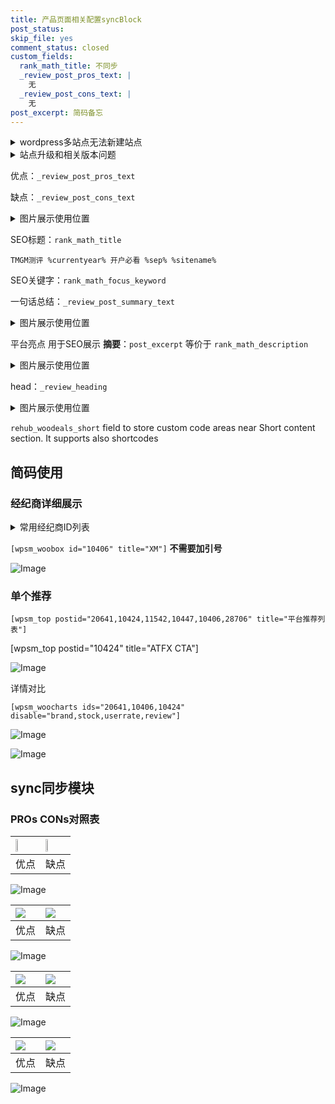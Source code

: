 ```yaml
---
title: 产品页面相关配置syncBlock
post_status: 
skip_file: yes
comment_status: closed
custom_fields:
  rank_math_title: 不同步
  _review_post_pros_text: |
    无
  _review_post_cons_text: |
    无
post_excerpt: 简码备忘
---
```

<details><summary>wordpress多站点无法新建站点</summary>

<li>和报错需要清理cookies一样的原因</li>
<li>wp-config.php里面<code>define( 'SUBDOMAIN_INSTALL', false );//子域名安装</code></li>
<li>新建子站点是用<code>define( 'SUBDOMAIN_INSTALL', true);//子域名安装</code> 完成以后，改成<code>false</code></li>
</details>

<details><summary>站点升级和相关版本问题</summary>

<p>wordpress：5.9.9
woocommerce：7.5.1
出现问题的地方：主题选项里面>><strong>Product layout >>compact style</strong></p>
<p>如何出现没有用过的字段 导致无法保存。先导出配置 然后进行修改，后面再次恢复即可。</p>
<p>出现部分字段无法显示时，需要返回默认布局后，对产品进行保存就好了。</p>
<p></p>
</details>

优点：`_review_post_pros_text`

缺点：`_review_post_cons_text`

<details><summary>图片展示使用位置</summary>

<img src="https://prod-files-secure.s3.us-west-2.amazonaws.com/39ed1227-6d7d-4570-be36-9ccd4a2c4241/f51d3d83-55d4-4bdf-9604-f37ec77ab556/Untitled.png?X-Amz-Algorithm=AWS4-HMAC-SHA256&X-Amz-Content-Sha256=UNSIGNED-PAYLOAD&X-Amz-Credential=ASIAZI2LB466SYMLUVDB%2F20250810%2Fus-west-2%2Fs3%2Faws4_request&X-Amz-Date=20250810T225518Z&X-Amz-Expires=3600&X-Amz-Security-Token=IQoJb3JpZ2luX2VjEKf%2F%2F%2F%2F%2F%2F%2F%2F%2F%2FwEaCXVzLXdlc3QtMiJHMEUCIQCWAusmZ8zGBX5XkvLkBYhJPJ%2BgNzYyirDqP8ttsYLUKQIgO8iXtLZaBY9Pa%2FupbX%2BlRbtG04BXUC%2Buw4U%2F3vmPgHcqiAQI4P%2F%2F%2F%2F%2F%2F%2F%2F%2F%2FARAAGgw2Mzc0MjMxODM4MDUiDKSA%2BjRyMtRy0Wk%2FzircA8b7R%2FDY75RHHs13cLhJ5eHMl%2BPm8MTCvqKY8FjvV8BrgHeyv%2FWKYklY9ErA6QYWOfnpBEIEUSBM4E8LjjPlK5CwRa%2FaWSSGR2YGzqe3YHrqNVoYJiWUJ0DqKxlm%2FH%2BHHSJc83EYtDPHif16e5TbcNwq%2Fbo1DeOygiV2uOmLPBxhjvaFo%2BUkninIuLmqfu2e6xiP15t9k%2F9CN5s8fVTPutXyPRXpO%2BVfA6xwwBjUTQyjvFDIQHNqSrgPMvXFd1QzRZl%2FITGXd0XAHp7w7lzf6sOnFJueVURmcwqZlELSDBAq8488A8ik9eCa5KWrk%2B6PseRZF5uT6V7oiEQbyUHOPK3CDGquLL4Q3KtXe%2BzX4QlA7cpCPx9tohbqDdtVA0T3mSJJgY7Zbp6QHgSCLuLUHrMz%2B1vRgpLDXd8AgodcgCErhpYEbpT1xuF9lsrsNJ9%2FlHbU%2FUsbwnCoAihdhnpWOpYJnYdpykWaqZ8XhBd%2BCiAVI9euZtTiDESu9CfosSw0Ukh9vqoUFFDmNB98f9JHTYQNH7KHendIO1wdRf%2BiQ%2Fsv8%2BQOSt69i%2BbKYbAEnEmWijUJeguT9aEyeoelTOUSpqDwbrg2R0wU%2FE5K6C8Lb9vGVypJhPt6%2F5G87rUlMKG85MQGOqUB5cQYYVroGKkZOEthRwbK1ZPNtKnPiGgaCpfxSxqbvTa%2Fm94tapcAm3%2F6ht5OB0GmMrP9WoTa%2FMjACpK55sNbihj7bcF5e2RSCe8jdNMgbI6xo8WYsDYSHvBVy1o5R6a35Mau0dAXc%2B%2F8hzwDJNGAWiaNhxmeva1jvPyX9qLdz8F9W2sG2Hpgv8dmIEubydlxvp44n5KWcGA%2B40fafAdrosuGVAAN&X-Amz-Signature=d2f9baa98d5a543e6fb17c71e8a797c739553906bff7f4c627764ad0f850e484&X-Amz-SignedHeaders=host&x-amz-checksum-mode=ENABLED&x-id=GetObject" alt="Image">
</details>

SEO标题：`rank_math_title`

`TMGM测评 %currentyear% 开户必看 %sep% %sitename%`

SEO关键字：`rank_math_focus_keyword`

一句话总结：`_review_post_summary_text`

<details><summary>图片展示使用位置</summary>

<img src="https://prod-files-secure.s3.us-west-2.amazonaws.com/39ed1227-6d7d-4570-be36-9ccd4a2c4241/4b96a922-296c-4f4e-8630-d1c870cbce01/Untitled.png?X-Amz-Algorithm=AWS4-HMAC-SHA256&X-Amz-Content-Sha256=UNSIGNED-PAYLOAD&X-Amz-Credential=ASIAZI2LB4663AOZ5CO2%2F20250810%2Fus-west-2%2Fs3%2Faws4_request&X-Amz-Date=20250810T225518Z&X-Amz-Expires=3600&X-Amz-Security-Token=IQoJb3JpZ2luX2VjEKf%2F%2F%2F%2F%2F%2F%2F%2F%2F%2FwEaCXVzLXdlc3QtMiJHMEUCIGpVmUaVsF0TiXDh1s29jVJ9U7gLQ%2BeProYv6pxlsI5sAiEA58W6Qk6Pw5ybkPexXAHmC4jmajc%2FtgWgPdHI9bFjLk4qiAQI4P%2F%2F%2F%2F%2F%2F%2F%2F%2F%2FARAAGgw2Mzc0MjMxODM4MDUiDBDD5AehlzmQXF%2FAiSrcA7pl%2FSMxmo5Mt0VKTHRvEvgImIomfzS0AZInLTfRuDmiGtTKhUObTRq%2BU8CET6OezY44s3UpM79r9o9nDfhaCKTPUJzs9%2FjJgRbzB8rGbOJ8eAhR3qXud7O%2BSt1FgXO7CEfV7dxP9oIqLAEdk6yzcRJLHaufudx11rRLXjD%2FZdARzrvatV7%2FlNeTGDXCUSE4okNWx5pGdmKdPA8x0KzwfTeU1rT1YsWQARVOsW9kMsPzboXR8yYEfkhx3bsBWMUXHdLMHiExn%2BIwT6pnJXOwcmp%2FVN%2FI9Rbj80Cb4bj6jDpvG6LHSB2LjMqTpF38f%2FCj6fXiEXSNLhweBqfAzK3Q%2BoBHwPAGMcswalOa0cFJUCjNfZJceVrVXk%2BhV6TZQB7AywE6Hn4UKM20EjRBAhCkgl7YHi%2Fec8VQ5t%2Bnm5ZywktpPvB4%2BsxwLeGRGftSHw77d%2FrU71h0tAWHeNZtgMA0GY94p%2FiISCC%2Fh1Wl5ubVszlRa%2BYgoSKXzoAXw5dBBUIdiv%2BjXPOfdyMZLu5XAfmyOOa2bAGPQTBvRLsLu9WclqKoHfLahUYLNYzDeGwiRfeOm%2FoVpPlUyAZM1%2BpslW0%2FVY%2BksAWEKmMxpjnQnxUrCxIWbjutElLY%2FodC8JRBMOi95MQGOqUBWrNiMqAOQZU9WWwROI3brgOZ6w3dUoWkpy5p0sVUepJCTpnqsZQ%2Ff8nAyw9GS9skuB4kFxQZB%2FRnfAikZBDcTZBNwvdRWemFnwbKn0S1wl4VaNWvvMpldxodkm2oilnAQ%2FMtVyNECUDYVR25xolD08r5y0xM6g3LZBd13sCwE2PI%2FqLDpP4z081lJJHDS2FAXehVopEovq1EaNVFY%2BT7gOH2WYSE&X-Amz-Signature=b21a5b5176abc8454f2b3aab085c21bffd8051fc13f2a2299565db2c426ff97b&X-Amz-SignedHeaders=host&x-amz-checksum-mode=ENABLED&x-id=GetObject" alt="Image">
</details>

平台亮点 用于SEO展示 **摘要**：`post_excerpt`  等价于 `rank_math_description`

<details><summary>图片展示使用位置</summary>

<img src="https://prod-files-secure.s3.us-west-2.amazonaws.com/39ed1227-6d7d-4570-be36-9ccd4a2c4241/1ee11f63-b60a-4dfe-a7a7-d58ff23b5d88/Untitled.png?X-Amz-Algorithm=AWS4-HMAC-SHA256&X-Amz-Content-Sha256=UNSIGNED-PAYLOAD&X-Amz-Credential=ASIAZI2LB466WXVBCHLR%2F20250810%2Fus-west-2%2Fs3%2Faws4_request&X-Amz-Date=20250810T225518Z&X-Amz-Expires=3600&X-Amz-Security-Token=IQoJb3JpZ2luX2VjEKf%2F%2F%2F%2F%2F%2F%2F%2F%2F%2FwEaCXVzLXdlc3QtMiJHMEUCIDZaNH7PlrTyV0S5KOnePqH7Zhm5tE9mo%2BPUVs7f8afrAiEAxe3fZJkqRdzwVxiQjwWADvTdC1tEsVa%2BHhi2spsmJnEqiAQI4P%2F%2F%2F%2F%2F%2F%2F%2F%2F%2FARAAGgw2Mzc0MjMxODM4MDUiDEMY27QeX00MEUwOqyrcA7hrpgMBMp%2FO%2Fq2K8dnWnKdPUKqd59TZg2lE4UWnu0IuVLdSs4B6PRGm9G0sW%2FjOiSZxdpWG5LtM4RNym4WCj3og8OLOqxpSYcZVI1wm5iQVT9msiBH3xHQRqBL1s5lhOvCDGOZSCWKu2kDC902dnuBcmWnx0NQDsf9xexqEQbI7ZZ%2Fr2uDx62XD2SS27xBa5nAFWPxdqEdFfGgW3bEVLZgRKQUasbuO2Cwosh%2Fnb2MlOqUyLsFD%2FUsXPM25yzV%2FIv2XexcRsumKR%2Ba8dbm07oFxwgUJIcACX5xzIllPue%2FtCzILsCNJtOJ88JTqOJbfjl%2BkYjJWXGAwkQSBrCXMZ1EQnxXsFLoUg6nExX65p6fg7sIT7VAoRMkhX9xodeNbHEa7uJI9brfKzxiD%2BM%2FQCtkTo%2FV01k5idfsWACFCT68kP%2BT1pjV%2B3Oo9dOCpeaK81mRgloaStbrbWYQpBy%2FqZDGH4K4lgzSPfpcL9vl6bwK8EFB0ZkiKZy915qMfaAfkB7lwIQTw8m0CtGqeAijUR6t46onc0Pi6Sk72Sm9nJNNGYRcG8imZlHxpxnheNM7K3xkIqGYjCZ%2FYH6Uaq%2BMvHzJoPE%2BZSQEFcx%2BSbrLEwaPjywJU5IncLu6cGHRpMJLA5MQGOqUBaI7rCIEFIGe%2Bf%2F52eeuJNXIuD480fpviC%2FcYq08tWPTune3qlGN4GeFyZklS%2BUoKir30%2B9xLSobaWHzqi3JxK0yxO0ff29BanDExZkYA8YHiy%2FqzOvDk3xRaVO%2BFKlJNBi%2FfqRkB4rTBvv6afA8Q7PLo%2FNwLfRcQfnkgOvS1PXwNBl1xbgpmLX4wZQYI3IMuetcjbZ%2BwqW5keVVX32U2Nv8BOZif&X-Amz-Signature=5608d8c904934dab76b075af7d5767a74669e221c5a400024d0f83c1bb336d64&X-Amz-SignedHeaders=host&x-amz-checksum-mode=ENABLED&x-id=GetObject" alt="Image">
<img src="https://prod-files-secure.s3.us-west-2.amazonaws.com/39ed1227-6d7d-4570-be36-9ccd4a2c4241/ad4118b5-78d8-4fbe-801e-3b29b5d99c01/Untitled.png?X-Amz-Algorithm=AWS4-HMAC-SHA256&X-Amz-Content-Sha256=UNSIGNED-PAYLOAD&X-Amz-Credential=ASIAZI2LB466WXVBCHLR%2F20250810%2Fus-west-2%2Fs3%2Faws4_request&X-Amz-Date=20250810T225518Z&X-Amz-Expires=3600&X-Amz-Security-Token=IQoJb3JpZ2luX2VjEKf%2F%2F%2F%2F%2F%2F%2F%2F%2F%2FwEaCXVzLXdlc3QtMiJHMEUCIDZaNH7PlrTyV0S5KOnePqH7Zhm5tE9mo%2BPUVs7f8afrAiEAxe3fZJkqRdzwVxiQjwWADvTdC1tEsVa%2BHhi2spsmJnEqiAQI4P%2F%2F%2F%2F%2F%2F%2F%2F%2F%2FARAAGgw2Mzc0MjMxODM4MDUiDEMY27QeX00MEUwOqyrcA7hrpgMBMp%2FO%2Fq2K8dnWnKdPUKqd59TZg2lE4UWnu0IuVLdSs4B6PRGm9G0sW%2FjOiSZxdpWG5LtM4RNym4WCj3og8OLOqxpSYcZVI1wm5iQVT9msiBH3xHQRqBL1s5lhOvCDGOZSCWKu2kDC902dnuBcmWnx0NQDsf9xexqEQbI7ZZ%2Fr2uDx62XD2SS27xBa5nAFWPxdqEdFfGgW3bEVLZgRKQUasbuO2Cwosh%2Fnb2MlOqUyLsFD%2FUsXPM25yzV%2FIv2XexcRsumKR%2Ba8dbm07oFxwgUJIcACX5xzIllPue%2FtCzILsCNJtOJ88JTqOJbfjl%2BkYjJWXGAwkQSBrCXMZ1EQnxXsFLoUg6nExX65p6fg7sIT7VAoRMkhX9xodeNbHEa7uJI9brfKzxiD%2BM%2FQCtkTo%2FV01k5idfsWACFCT68kP%2BT1pjV%2B3Oo9dOCpeaK81mRgloaStbrbWYQpBy%2FqZDGH4K4lgzSPfpcL9vl6bwK8EFB0ZkiKZy915qMfaAfkB7lwIQTw8m0CtGqeAijUR6t46onc0Pi6Sk72Sm9nJNNGYRcG8imZlHxpxnheNM7K3xkIqGYjCZ%2FYH6Uaq%2BMvHzJoPE%2BZSQEFcx%2BSbrLEwaPjywJU5IncLu6cGHRpMJLA5MQGOqUBaI7rCIEFIGe%2Bf%2F52eeuJNXIuD480fpviC%2FcYq08tWPTune3qlGN4GeFyZklS%2BUoKir30%2B9xLSobaWHzqi3JxK0yxO0ff29BanDExZkYA8YHiy%2FqzOvDk3xRaVO%2BFKlJNBi%2FfqRkB4rTBvv6afA8Q7PLo%2FNwLfRcQfnkgOvS1PXwNBl1xbgpmLX4wZQYI3IMuetcjbZ%2BwqW5keVVX32U2Nv8BOZif&X-Amz-Signature=dd93e3db2f82c19e466a88fafb87cdeb49865de090775483bb5afefde3b12255&X-Amz-SignedHeaders=host&x-amz-checksum-mode=ENABLED&x-id=GetObject" alt="Image">
<img src="https://prod-files-secure.s3.us-west-2.amazonaws.com/39ed1227-6d7d-4570-be36-9ccd4a2c4241/a38cf7c9-a79c-4b64-9e94-13589fe0758b/Untitled.png?X-Amz-Algorithm=AWS4-HMAC-SHA256&X-Amz-Content-Sha256=UNSIGNED-PAYLOAD&X-Amz-Credential=ASIAZI2LB466WXVBCHLR%2F20250810%2Fus-west-2%2Fs3%2Faws4_request&X-Amz-Date=20250810T225518Z&X-Amz-Expires=3600&X-Amz-Security-Token=IQoJb3JpZ2luX2VjEKf%2F%2F%2F%2F%2F%2F%2F%2F%2F%2FwEaCXVzLXdlc3QtMiJHMEUCIDZaNH7PlrTyV0S5KOnePqH7Zhm5tE9mo%2BPUVs7f8afrAiEAxe3fZJkqRdzwVxiQjwWADvTdC1tEsVa%2BHhi2spsmJnEqiAQI4P%2F%2F%2F%2F%2F%2F%2F%2F%2F%2FARAAGgw2Mzc0MjMxODM4MDUiDEMY27QeX00MEUwOqyrcA7hrpgMBMp%2FO%2Fq2K8dnWnKdPUKqd59TZg2lE4UWnu0IuVLdSs4B6PRGm9G0sW%2FjOiSZxdpWG5LtM4RNym4WCj3og8OLOqxpSYcZVI1wm5iQVT9msiBH3xHQRqBL1s5lhOvCDGOZSCWKu2kDC902dnuBcmWnx0NQDsf9xexqEQbI7ZZ%2Fr2uDx62XD2SS27xBa5nAFWPxdqEdFfGgW3bEVLZgRKQUasbuO2Cwosh%2Fnb2MlOqUyLsFD%2FUsXPM25yzV%2FIv2XexcRsumKR%2Ba8dbm07oFxwgUJIcACX5xzIllPue%2FtCzILsCNJtOJ88JTqOJbfjl%2BkYjJWXGAwkQSBrCXMZ1EQnxXsFLoUg6nExX65p6fg7sIT7VAoRMkhX9xodeNbHEa7uJI9brfKzxiD%2BM%2FQCtkTo%2FV01k5idfsWACFCT68kP%2BT1pjV%2B3Oo9dOCpeaK81mRgloaStbrbWYQpBy%2FqZDGH4K4lgzSPfpcL9vl6bwK8EFB0ZkiKZy915qMfaAfkB7lwIQTw8m0CtGqeAijUR6t46onc0Pi6Sk72Sm9nJNNGYRcG8imZlHxpxnheNM7K3xkIqGYjCZ%2FYH6Uaq%2BMvHzJoPE%2BZSQEFcx%2BSbrLEwaPjywJU5IncLu6cGHRpMJLA5MQGOqUBaI7rCIEFIGe%2Bf%2F52eeuJNXIuD480fpviC%2FcYq08tWPTune3qlGN4GeFyZklS%2BUoKir30%2B9xLSobaWHzqi3JxK0yxO0ff29BanDExZkYA8YHiy%2FqzOvDk3xRaVO%2BFKlJNBi%2FfqRkB4rTBvv6afA8Q7PLo%2FNwLfRcQfnkgOvS1PXwNBl1xbgpmLX4wZQYI3IMuetcjbZ%2BwqW5keVVX32U2Nv8BOZif&X-Amz-Signature=2573c0bd7cd8675c03d872607380e63a0dea1991241836702e7c35df5b9fc92e&X-Amz-SignedHeaders=host&x-amz-checksum-mode=ENABLED&x-id=GetObject" alt="Image">
<img src="https://prod-files-secure.s3.us-west-2.amazonaws.com/39ed1227-6d7d-4570-be36-9ccd4a2c4241/7da6fc1e-d2ac-42ae-8c75-cb5749aa18f6/Untitled.png?X-Amz-Algorithm=AWS4-HMAC-SHA256&X-Amz-Content-Sha256=UNSIGNED-PAYLOAD&X-Amz-Credential=ASIAZI2LB466WXVBCHLR%2F20250810%2Fus-west-2%2Fs3%2Faws4_request&X-Amz-Date=20250810T225518Z&X-Amz-Expires=3600&X-Amz-Security-Token=IQoJb3JpZ2luX2VjEKf%2F%2F%2F%2F%2F%2F%2F%2F%2F%2FwEaCXVzLXdlc3QtMiJHMEUCIDZaNH7PlrTyV0S5KOnePqH7Zhm5tE9mo%2BPUVs7f8afrAiEAxe3fZJkqRdzwVxiQjwWADvTdC1tEsVa%2BHhi2spsmJnEqiAQI4P%2F%2F%2F%2F%2F%2F%2F%2F%2F%2FARAAGgw2Mzc0MjMxODM4MDUiDEMY27QeX00MEUwOqyrcA7hrpgMBMp%2FO%2Fq2K8dnWnKdPUKqd59TZg2lE4UWnu0IuVLdSs4B6PRGm9G0sW%2FjOiSZxdpWG5LtM4RNym4WCj3og8OLOqxpSYcZVI1wm5iQVT9msiBH3xHQRqBL1s5lhOvCDGOZSCWKu2kDC902dnuBcmWnx0NQDsf9xexqEQbI7ZZ%2Fr2uDx62XD2SS27xBa5nAFWPxdqEdFfGgW3bEVLZgRKQUasbuO2Cwosh%2Fnb2MlOqUyLsFD%2FUsXPM25yzV%2FIv2XexcRsumKR%2Ba8dbm07oFxwgUJIcACX5xzIllPue%2FtCzILsCNJtOJ88JTqOJbfjl%2BkYjJWXGAwkQSBrCXMZ1EQnxXsFLoUg6nExX65p6fg7sIT7VAoRMkhX9xodeNbHEa7uJI9brfKzxiD%2BM%2FQCtkTo%2FV01k5idfsWACFCT68kP%2BT1pjV%2B3Oo9dOCpeaK81mRgloaStbrbWYQpBy%2FqZDGH4K4lgzSPfpcL9vl6bwK8EFB0ZkiKZy915qMfaAfkB7lwIQTw8m0CtGqeAijUR6t46onc0Pi6Sk72Sm9nJNNGYRcG8imZlHxpxnheNM7K3xkIqGYjCZ%2FYH6Uaq%2BMvHzJoPE%2BZSQEFcx%2BSbrLEwaPjywJU5IncLu6cGHRpMJLA5MQGOqUBaI7rCIEFIGe%2Bf%2F52eeuJNXIuD480fpviC%2FcYq08tWPTune3qlGN4GeFyZklS%2BUoKir30%2B9xLSobaWHzqi3JxK0yxO0ff29BanDExZkYA8YHiy%2FqzOvDk3xRaVO%2BFKlJNBi%2FfqRkB4rTBvv6afA8Q7PLo%2FNwLfRcQfnkgOvS1PXwNBl1xbgpmLX4wZQYI3IMuetcjbZ%2BwqW5keVVX32U2Nv8BOZif&X-Amz-Signature=f62df5b03a6b0e3bff41615028dba00eccb7298c25405f9530210d753f475992&X-Amz-SignedHeaders=host&x-amz-checksum-mode=ENABLED&x-id=GetObject" alt="Image">
<img src="https://prod-files-secure.s3.us-west-2.amazonaws.com/39ed1227-6d7d-4570-be36-9ccd4a2c4241/7e97f40a-eaee-47f5-b2f9-475f96808fa7/Untitled.png?X-Amz-Algorithm=AWS4-HMAC-SHA256&X-Amz-Content-Sha256=UNSIGNED-PAYLOAD&X-Amz-Credential=ASIAZI2LB466WXVBCHLR%2F20250810%2Fus-west-2%2Fs3%2Faws4_request&X-Amz-Date=20250810T225518Z&X-Amz-Expires=3600&X-Amz-Security-Token=IQoJb3JpZ2luX2VjEKf%2F%2F%2F%2F%2F%2F%2F%2F%2F%2FwEaCXVzLXdlc3QtMiJHMEUCIDZaNH7PlrTyV0S5KOnePqH7Zhm5tE9mo%2BPUVs7f8afrAiEAxe3fZJkqRdzwVxiQjwWADvTdC1tEsVa%2BHhi2spsmJnEqiAQI4P%2F%2F%2F%2F%2F%2F%2F%2F%2F%2FARAAGgw2Mzc0MjMxODM4MDUiDEMY27QeX00MEUwOqyrcA7hrpgMBMp%2FO%2Fq2K8dnWnKdPUKqd59TZg2lE4UWnu0IuVLdSs4B6PRGm9G0sW%2FjOiSZxdpWG5LtM4RNym4WCj3og8OLOqxpSYcZVI1wm5iQVT9msiBH3xHQRqBL1s5lhOvCDGOZSCWKu2kDC902dnuBcmWnx0NQDsf9xexqEQbI7ZZ%2Fr2uDx62XD2SS27xBa5nAFWPxdqEdFfGgW3bEVLZgRKQUasbuO2Cwosh%2Fnb2MlOqUyLsFD%2FUsXPM25yzV%2FIv2XexcRsumKR%2Ba8dbm07oFxwgUJIcACX5xzIllPue%2FtCzILsCNJtOJ88JTqOJbfjl%2BkYjJWXGAwkQSBrCXMZ1EQnxXsFLoUg6nExX65p6fg7sIT7VAoRMkhX9xodeNbHEa7uJI9brfKzxiD%2BM%2FQCtkTo%2FV01k5idfsWACFCT68kP%2BT1pjV%2B3Oo9dOCpeaK81mRgloaStbrbWYQpBy%2FqZDGH4K4lgzSPfpcL9vl6bwK8EFB0ZkiKZy915qMfaAfkB7lwIQTw8m0CtGqeAijUR6t46onc0Pi6Sk72Sm9nJNNGYRcG8imZlHxpxnheNM7K3xkIqGYjCZ%2FYH6Uaq%2BMvHzJoPE%2BZSQEFcx%2BSbrLEwaPjywJU5IncLu6cGHRpMJLA5MQGOqUBaI7rCIEFIGe%2Bf%2F52eeuJNXIuD480fpviC%2FcYq08tWPTune3qlGN4GeFyZklS%2BUoKir30%2B9xLSobaWHzqi3JxK0yxO0ff29BanDExZkYA8YHiy%2FqzOvDk3xRaVO%2BFKlJNBi%2FfqRkB4rTBvv6afA8Q7PLo%2FNwLfRcQfnkgOvS1PXwNBl1xbgpmLX4wZQYI3IMuetcjbZ%2BwqW5keVVX32U2Nv8BOZif&X-Amz-Signature=a013f078785513c2f68cff4ac8353abd56f1f37fa21fd746fcf7e3703689ab8b&X-Amz-SignedHeaders=host&x-amz-checksum-mode=ENABLED&x-id=GetObject" alt="Image">
</details>

head：`_review_heading`

<details><summary>图片展示使用位置</summary>

<img src="https://prod-files-secure.s3.us-west-2.amazonaws.com/39ed1227-6d7d-4570-be36-9ccd4a2c4241/3a4650ad-9887-415c-889a-edd51fa54f27/Untitled.png?X-Amz-Algorithm=AWS4-HMAC-SHA256&X-Amz-Content-Sha256=UNSIGNED-PAYLOAD&X-Amz-Credential=ASIAZI2LB4663K7THVGT%2F20250810%2Fus-west-2%2Fs3%2Faws4_request&X-Amz-Date=20250810T225519Z&X-Amz-Expires=3600&X-Amz-Security-Token=IQoJb3JpZ2luX2VjEKf%2F%2F%2F%2F%2F%2F%2F%2F%2F%2FwEaCXVzLXdlc3QtMiJHMEUCIGEa199WUcmVcuaVeTLSwifhLbJPuGftvgh5aHW4N6rWAiEA2UmBda9tgLJU8BWhGsRYGqZjvTStVqkR96Xa6Ma39WsqiAQI4P%2F%2F%2F%2F%2F%2F%2F%2F%2F%2FARAAGgw2Mzc0MjMxODM4MDUiDBgJkV356tI3l0zlgyrcAweU0HmwGC5oEkuC5xWQaTuJn4my4WyMspEsrMGYZBXQ9ax0riivgiMZYDeC6Oyiinr7flkjLpf%2BnIXWRLA93b68Wy0n2ZhQSyDEmG41GiRY7SOoVR%2Fcqkdm%2BDDx%2FTWSPkHrkd2ZdELMzUNzNAven7vzE8gM1uhTQgH0CS7aw4BSSOgfGCg%2FrD1wS8XkWHqmH1JhK35tnQzHWRyhvhwGGxWtQiqjEzZAaki1tvjVkfGyAZwTX7lzDuJ4wmzPn1Sn%2FBwkscfzj0HidMjdkPG7DEBhXnqnSlGK4N4UBx8Kn3W%2BGbhUWRb2nIym2GauLShoNs6FbTNhLWn0Ox1rIdqwY2ET8FWOq%2ByAM%2BvMVKZDy36KrhWqVOFdBDbfbeFOWwy136t%2Fo%2B98gjWYdt24LkZvQAFo3FyHTMLd2kWI7RsbMhNKmuTDtjJ6TrC7sQ%2FQotHdKfaPLtyOAXJjRpvNY9VZb%2B9QfmqzwRa9AopU4j2LMRqKzQQecikTlVpwB3vsuSUL4pY7dETefwSXSMYlH2d2iolc2ieTCvKQgVicP7j0sKfrpVbgVHVKKkiSAAMHLYGKa3sFyo06Cy41U%2Fd6nKFL7p31qsRCB3J2Z2EHmDTvSNoMkyO3PAvr0lsEqxzMMJO85MQGOqUBXm4ky3haI%2Fybqz6n9DKWW8cxX11nv6lUhKQXLVrHx0z4iVUKbmzOF6QAKo%2Fleu9RgJXravmTRUG8hc4JOF4znidamgczWrhiUHV0Pisyo6RQAWcnmh9DYaRbSBuj8wyMtTs9ZoY9VCtOpro9e0W2VsiUjxmkFfelhSyKLIopVeS%2FCxHrBxhROirCl%2BYSEsv%2FMndIZjsufc%2BALp4yZEh2z9oKPEXB&X-Amz-Signature=bd5ab1c23127fc0a15059285e648ffef907ad51d310bc970048acbe71a7d08fc&X-Amz-SignedHeaders=host&x-amz-checksum-mode=ENABLED&x-id=GetObject" alt="Image">
</details>

`rehub_woodeals_short`	field to store custom code areas near Short content section. It supports also shortcodes



## 简码使用

### 经纪商详细展示

<details><summary>常用经纪商ID列表</summary>

<pre><code class="php">嘉盛 ===> 20641  [wpsm_woobox id="20641" title="嘉盛"]
易信easymarkets ===> 11542  [wpsm_woobox id="11542" title="易信easymarkets"]
ATFX外汇 ===> 10424  [wpsm_woobox id="10424" title="ATFX"]
XM ===> 10406  [wpsm_woobox id="10406" title="XM"]
TMGM ===> 29622  [wpsm_woobox id="29622" title="TMGM"]
HYCM ===> 10447  [wpsm_woobox id="10447" title="HYCM"]
fpmarkets澳福外汇 ===> 20639  [wpsm_woobox id="20639" title="fpmarkets澳福外汇"]</code></pre>
</details>

`[wpsm_woobox id="10406" title="XM"]` **不需要加引号**

![Image](https://prod-files-secure.s3.us-west-2.amazonaws.com/39ed1227-6d7d-4570-be36-9ccd4a2c4241/4f898f9d-0fa7-4e43-acd3-ac6bc7be575a/Untitled.png?X-Amz-Algorithm=AWS4-HMAC-SHA256&X-Amz-Content-Sha256=UNSIGNED-PAYLOAD&X-Amz-Credential=ASIAZI2LB4665CYGHNUY%2F20250810%2Fus-west-2%2Fs3%2Faws4_request&X-Amz-Date=20250810T225516Z&X-Amz-Expires=3600&X-Amz-Security-Token=IQoJb3JpZ2luX2VjEKf%2F%2F%2F%2F%2F%2F%2F%2F%2F%2FwEaCXVzLXdlc3QtMiJHMEUCIQDzR%2FvXPLnkbjgMhDiUxrIE%2FF9T9H6maUZkvEGsYNh25gIgHL4TWnbwOgbwkSIpFFUxq%2BjjYTTe6CrpevVYI43DE4cqiAQI4P%2F%2F%2F%2F%2F%2F%2F%2F%2F%2FARAAGgw2Mzc0MjMxODM4MDUiDHG%2F8v34mpp%2BbFsWMCrcAw59r6i8oiU5r1j9Im%2BfFDxk2EYbGuJYvg3gwAehbOLSXt9WWJ2k%2F2xFayyiIVdUy%2B5IIUIMDAxdAxxBg6lMBUG2f1iIUKUcWULZTEQpY%2BwDz4%2FgPxVFHaqsNQUSgA3EJt7xtKQCnk3FsnS3UoDR%2Frjlyo%2Bjuunk83U2FfIzBjCq174FdKDWNJunNGf6mFEZF%2FB36snrle3tQr365EiMb9tjbJWwd1Y%2B%2FOIo%2FYNN2LO8sKXKFiBCaRUA5beu8Lco1S69PAPU%2FbeBggxVt2I%2BxLvUEAWdUYrU5KpPGtF8Ly20Oel%2BGnuMQJnLFA99H6e0xLofniu0O4WlvieH5tkHEtEd3qNX2jrPaxq4JMnrXYk2IQ7xiSYZQ56Eaon2QTWDM%2FiI4qIqbgzDGeVqmThn9zZdi%2B0h1ihrfw7QhczNkwcA97u4MpqFxXYsHHiZ%2FDBQcoDMAvMKob6Z6c2xBoboxSPCFJG2OTRys%2BrUL7Fy7FNgIdIxnTPo1DomyMnGO6BJKglqtfX2NkaqtFfHrDaQ4pewc1XnNHGfOQA8NzIR5%2FBNdTfzwbuOdILde7B%2FTBsRNujj5D4kPi2wcPzM7XDhjSkWrgkPfh%2BiKezJluI8BrxFPYlQRRDhADvwL5b%2BMPjA5MQGOqUBiV9nvUjFF3k9rxGOeduI0BY3HXALAFm5PXPVuwwz8cXJovpLQnaiYi3C3RR0gKR%2FlD1BaTVMo6vKSepCWFRLH0xpOOM3vEVpY%2BLGK2h7EF4NE9MDW8xtRH4Aou4XuVsx0q0PyANxVkVr%2F6p%2B6erQ26pqwAIFGUXVE%2FokXSTTYCnVuFpXPsPntzd%2FdFZQxKRvE3rH2inVjOcDgsvHfGZReKTGtwu2&X-Amz-Signature=55f394424cc76a8ce822b331b8a5fb1ab4046be47fdfb9f18a48db750b1bd752&X-Amz-SignedHeaders=host&x-amz-checksum-mode=ENABLED&x-id=GetObject)

### 单个推荐
`[wpsm_top postid="20641,10424,11542,10447,10406,28706" title="平台推荐列表"]`

[wpsm_top postid="10424" title="ATFX CTA"]

![Image](https://prod-files-secure.s3.us-west-2.amazonaws.com/39ed1227-6d7d-4570-be36-9ccd4a2c4241/5ac620dc-51a8-48b6-b55d-91f47299193c/Untitled.png?X-Amz-Algorithm=AWS4-HMAC-SHA256&X-Amz-Content-Sha256=UNSIGNED-PAYLOAD&X-Amz-Credential=ASIAZI2LB4665CYGHNUY%2F20250810%2Fus-west-2%2Fs3%2Faws4_request&X-Amz-Date=20250810T225516Z&X-Amz-Expires=3600&X-Amz-Security-Token=IQoJb3JpZ2luX2VjEKf%2F%2F%2F%2F%2F%2F%2F%2F%2F%2FwEaCXVzLXdlc3QtMiJHMEUCIQDzR%2FvXPLnkbjgMhDiUxrIE%2FF9T9H6maUZkvEGsYNh25gIgHL4TWnbwOgbwkSIpFFUxq%2BjjYTTe6CrpevVYI43DE4cqiAQI4P%2F%2F%2F%2F%2F%2F%2F%2F%2F%2FARAAGgw2Mzc0MjMxODM4MDUiDHG%2F8v34mpp%2BbFsWMCrcAw59r6i8oiU5r1j9Im%2BfFDxk2EYbGuJYvg3gwAehbOLSXt9WWJ2k%2F2xFayyiIVdUy%2B5IIUIMDAxdAxxBg6lMBUG2f1iIUKUcWULZTEQpY%2BwDz4%2FgPxVFHaqsNQUSgA3EJt7xtKQCnk3FsnS3UoDR%2Frjlyo%2Bjuunk83U2FfIzBjCq174FdKDWNJunNGf6mFEZF%2FB36snrle3tQr365EiMb9tjbJWwd1Y%2B%2FOIo%2FYNN2LO8sKXKFiBCaRUA5beu8Lco1S69PAPU%2FbeBggxVt2I%2BxLvUEAWdUYrU5KpPGtF8Ly20Oel%2BGnuMQJnLFA99H6e0xLofniu0O4WlvieH5tkHEtEd3qNX2jrPaxq4JMnrXYk2IQ7xiSYZQ56Eaon2QTWDM%2FiI4qIqbgzDGeVqmThn9zZdi%2B0h1ihrfw7QhczNkwcA97u4MpqFxXYsHHiZ%2FDBQcoDMAvMKob6Z6c2xBoboxSPCFJG2OTRys%2BrUL7Fy7FNgIdIxnTPo1DomyMnGO6BJKglqtfX2NkaqtFfHrDaQ4pewc1XnNHGfOQA8NzIR5%2FBNdTfzwbuOdILde7B%2FTBsRNujj5D4kPi2wcPzM7XDhjSkWrgkPfh%2BiKezJluI8BrxFPYlQRRDhADvwL5b%2BMPjA5MQGOqUBiV9nvUjFF3k9rxGOeduI0BY3HXALAFm5PXPVuwwz8cXJovpLQnaiYi3C3RR0gKR%2FlD1BaTVMo6vKSepCWFRLH0xpOOM3vEVpY%2BLGK2h7EF4NE9MDW8xtRH4Aou4XuVsx0q0PyANxVkVr%2F6p%2B6erQ26pqwAIFGUXVE%2FokXSTTYCnVuFpXPsPntzd%2FdFZQxKRvE3rH2inVjOcDgsvHfGZReKTGtwu2&X-Amz-Signature=dc43c12697f3b3faa548809ed278011b28bebdec757cd8786b2991a2ff7186a8&X-Amz-SignedHeaders=host&x-amz-checksum-mode=ENABLED&x-id=GetObject)

详情对比

`[wpsm_woocharts ids="20641,10406,10424" disable="brand,stock,userrate,review"]`

![Image](https://prod-files-secure.s3.us-west-2.amazonaws.com/39ed1227-6d7d-4570-be36-9ccd4a2c4241/bf3ba45f-b9f3-4295-8aef-b4a495fd25f4/Untitled.png?X-Amz-Algorithm=AWS4-HMAC-SHA256&X-Amz-Content-Sha256=UNSIGNED-PAYLOAD&X-Amz-Credential=ASIAZI2LB4665CYGHNUY%2F20250810%2Fus-west-2%2Fs3%2Faws4_request&X-Amz-Date=20250810T225516Z&X-Amz-Expires=3600&X-Amz-Security-Token=IQoJb3JpZ2luX2VjEKf%2F%2F%2F%2F%2F%2F%2F%2F%2F%2FwEaCXVzLXdlc3QtMiJHMEUCIQDzR%2FvXPLnkbjgMhDiUxrIE%2FF9T9H6maUZkvEGsYNh25gIgHL4TWnbwOgbwkSIpFFUxq%2BjjYTTe6CrpevVYI43DE4cqiAQI4P%2F%2F%2F%2F%2F%2F%2F%2F%2F%2FARAAGgw2Mzc0MjMxODM4MDUiDHG%2F8v34mpp%2BbFsWMCrcAw59r6i8oiU5r1j9Im%2BfFDxk2EYbGuJYvg3gwAehbOLSXt9WWJ2k%2F2xFayyiIVdUy%2B5IIUIMDAxdAxxBg6lMBUG2f1iIUKUcWULZTEQpY%2BwDz4%2FgPxVFHaqsNQUSgA3EJt7xtKQCnk3FsnS3UoDR%2Frjlyo%2Bjuunk83U2FfIzBjCq174FdKDWNJunNGf6mFEZF%2FB36snrle3tQr365EiMb9tjbJWwd1Y%2B%2FOIo%2FYNN2LO8sKXKFiBCaRUA5beu8Lco1S69PAPU%2FbeBggxVt2I%2BxLvUEAWdUYrU5KpPGtF8Ly20Oel%2BGnuMQJnLFA99H6e0xLofniu0O4WlvieH5tkHEtEd3qNX2jrPaxq4JMnrXYk2IQ7xiSYZQ56Eaon2QTWDM%2FiI4qIqbgzDGeVqmThn9zZdi%2B0h1ihrfw7QhczNkwcA97u4MpqFxXYsHHiZ%2FDBQcoDMAvMKob6Z6c2xBoboxSPCFJG2OTRys%2BrUL7Fy7FNgIdIxnTPo1DomyMnGO6BJKglqtfX2NkaqtFfHrDaQ4pewc1XnNHGfOQA8NzIR5%2FBNdTfzwbuOdILde7B%2FTBsRNujj5D4kPi2wcPzM7XDhjSkWrgkPfh%2BiKezJluI8BrxFPYlQRRDhADvwL5b%2BMPjA5MQGOqUBiV9nvUjFF3k9rxGOeduI0BY3HXALAFm5PXPVuwwz8cXJovpLQnaiYi3C3RR0gKR%2FlD1BaTVMo6vKSepCWFRLH0xpOOM3vEVpY%2BLGK2h7EF4NE9MDW8xtRH4Aou4XuVsx0q0PyANxVkVr%2F6p%2B6erQ26pqwAIFGUXVE%2FokXSTTYCnVuFpXPsPntzd%2FdFZQxKRvE3rH2inVjOcDgsvHfGZReKTGtwu2&X-Amz-Signature=69b4f6c224b679c413df18188ec729a5f0e434b4521574c95b645e24581fb8d3&X-Amz-SignedHeaders=host&x-amz-checksum-mode=ENABLED&x-id=GetObject)

![Image](https://prod-files-secure.s3.us-west-2.amazonaws.com/39ed1227-6d7d-4570-be36-9ccd4a2c4241/30bc56ef-f383-4b48-9768-2ebc9e436ec0/Untitled.png?X-Amz-Algorithm=AWS4-HMAC-SHA256&X-Amz-Content-Sha256=UNSIGNED-PAYLOAD&X-Amz-Credential=ASIAZI2LB4665CYGHNUY%2F20250810%2Fus-west-2%2Fs3%2Faws4_request&X-Amz-Date=20250810T225516Z&X-Amz-Expires=3600&X-Amz-Security-Token=IQoJb3JpZ2luX2VjEKf%2F%2F%2F%2F%2F%2F%2F%2F%2F%2FwEaCXVzLXdlc3QtMiJHMEUCIQDzR%2FvXPLnkbjgMhDiUxrIE%2FF9T9H6maUZkvEGsYNh25gIgHL4TWnbwOgbwkSIpFFUxq%2BjjYTTe6CrpevVYI43DE4cqiAQI4P%2F%2F%2F%2F%2F%2F%2F%2F%2F%2FARAAGgw2Mzc0MjMxODM4MDUiDHG%2F8v34mpp%2BbFsWMCrcAw59r6i8oiU5r1j9Im%2BfFDxk2EYbGuJYvg3gwAehbOLSXt9WWJ2k%2F2xFayyiIVdUy%2B5IIUIMDAxdAxxBg6lMBUG2f1iIUKUcWULZTEQpY%2BwDz4%2FgPxVFHaqsNQUSgA3EJt7xtKQCnk3FsnS3UoDR%2Frjlyo%2Bjuunk83U2FfIzBjCq174FdKDWNJunNGf6mFEZF%2FB36snrle3tQr365EiMb9tjbJWwd1Y%2B%2FOIo%2FYNN2LO8sKXKFiBCaRUA5beu8Lco1S69PAPU%2FbeBggxVt2I%2BxLvUEAWdUYrU5KpPGtF8Ly20Oel%2BGnuMQJnLFA99H6e0xLofniu0O4WlvieH5tkHEtEd3qNX2jrPaxq4JMnrXYk2IQ7xiSYZQ56Eaon2QTWDM%2FiI4qIqbgzDGeVqmThn9zZdi%2B0h1ihrfw7QhczNkwcA97u4MpqFxXYsHHiZ%2FDBQcoDMAvMKob6Z6c2xBoboxSPCFJG2OTRys%2BrUL7Fy7FNgIdIxnTPo1DomyMnGO6BJKglqtfX2NkaqtFfHrDaQ4pewc1XnNHGfOQA8NzIR5%2FBNdTfzwbuOdILde7B%2FTBsRNujj5D4kPi2wcPzM7XDhjSkWrgkPfh%2BiKezJluI8BrxFPYlQRRDhADvwL5b%2BMPjA5MQGOqUBiV9nvUjFF3k9rxGOeduI0BY3HXALAFm5PXPVuwwz8cXJovpLQnaiYi3C3RR0gKR%2FlD1BaTVMo6vKSepCWFRLH0xpOOM3vEVpY%2BLGK2h7EF4NE9MDW8xtRH4Aou4XuVsx0q0PyANxVkVr%2F6p%2B6erQ26pqwAIFGUXVE%2FokXSTTYCnVuFpXPsPntzd%2FdFZQxKRvE3rH2inVjOcDgsvHfGZReKTGtwu2&X-Amz-Signature=162001d9d53eaad3cf51e7c966298df6ca136c6cf8c26625cbfb5719dc84e163&X-Amz-SignedHeaders=host&x-amz-checksum-mode=ENABLED&x-id=GetObject)

## sync同步模块

### PROs CONs对照表

| <img src="https://cdn.ifttt.fun/gh/jarlin8/OSS@main/icons/customize/pros.svg" height="auto" width="37.3%"> | <img src="https://cdn.ifttt.fun/gh/jarlin8/OSS@main/icons/customize/cons.svg" height="auto" width="28.8%"> |
| :--- | :--- |
| 优点 | 缺点 |

![Image](https://prod-files-secure.s3.us-west-2.amazonaws.com/39ed1227-6d7d-4570-be36-9ccd4a2c4241/8742b755-dfb5-4004-9a5f-d6e561664bd8/Untitled.png?X-Amz-Algorithm=AWS4-HMAC-SHA256&X-Amz-Content-Sha256=UNSIGNED-PAYLOAD&X-Amz-Credential=ASIAZI2LB4665CYGHNUY%2F20250810%2Fus-west-2%2Fs3%2Faws4_request&X-Amz-Date=20250810T225516Z&X-Amz-Expires=3600&X-Amz-Security-Token=IQoJb3JpZ2luX2VjEKf%2F%2F%2F%2F%2F%2F%2F%2F%2F%2FwEaCXVzLXdlc3QtMiJHMEUCIQDzR%2FvXPLnkbjgMhDiUxrIE%2FF9T9H6maUZkvEGsYNh25gIgHL4TWnbwOgbwkSIpFFUxq%2BjjYTTe6CrpevVYI43DE4cqiAQI4P%2F%2F%2F%2F%2F%2F%2F%2F%2F%2FARAAGgw2Mzc0MjMxODM4MDUiDHG%2F8v34mpp%2BbFsWMCrcAw59r6i8oiU5r1j9Im%2BfFDxk2EYbGuJYvg3gwAehbOLSXt9WWJ2k%2F2xFayyiIVdUy%2B5IIUIMDAxdAxxBg6lMBUG2f1iIUKUcWULZTEQpY%2BwDz4%2FgPxVFHaqsNQUSgA3EJt7xtKQCnk3FsnS3UoDR%2Frjlyo%2Bjuunk83U2FfIzBjCq174FdKDWNJunNGf6mFEZF%2FB36snrle3tQr365EiMb9tjbJWwd1Y%2B%2FOIo%2FYNN2LO8sKXKFiBCaRUA5beu8Lco1S69PAPU%2FbeBggxVt2I%2BxLvUEAWdUYrU5KpPGtF8Ly20Oel%2BGnuMQJnLFA99H6e0xLofniu0O4WlvieH5tkHEtEd3qNX2jrPaxq4JMnrXYk2IQ7xiSYZQ56Eaon2QTWDM%2FiI4qIqbgzDGeVqmThn9zZdi%2B0h1ihrfw7QhczNkwcA97u4MpqFxXYsHHiZ%2FDBQcoDMAvMKob6Z6c2xBoboxSPCFJG2OTRys%2BrUL7Fy7FNgIdIxnTPo1DomyMnGO6BJKglqtfX2NkaqtFfHrDaQ4pewc1XnNHGfOQA8NzIR5%2FBNdTfzwbuOdILde7B%2FTBsRNujj5D4kPi2wcPzM7XDhjSkWrgkPfh%2BiKezJluI8BrxFPYlQRRDhADvwL5b%2BMPjA5MQGOqUBiV9nvUjFF3k9rxGOeduI0BY3HXALAFm5PXPVuwwz8cXJovpLQnaiYi3C3RR0gKR%2FlD1BaTVMo6vKSepCWFRLH0xpOOM3vEVpY%2BLGK2h7EF4NE9MDW8xtRH4Aou4XuVsx0q0PyANxVkVr%2F6p%2B6erQ26pqwAIFGUXVE%2FokXSTTYCnVuFpXPsPntzd%2FdFZQxKRvE3rH2inVjOcDgsvHfGZReKTGtwu2&X-Amz-Signature=29d7e9e01717ae89614091ec368b103d9132942e2d953162cd4c0161fa3f39cf&X-Amz-SignedHeaders=host&x-amz-checksum-mode=ENABLED&x-id=GetObject)

| <img src="https://cdn.ifttt.fun/gh/jarlin8/OSS@main/icons/customize/pros1.svg" height="auto"> | <img src="https://cdn.ifttt.fun/gh/jarlin8/OSS@main/icons/customize/cons1.svg" height="auto"> |
| :--- | :--- |
| 优点 | 缺点 |

![Image](https://prod-files-secure.s3.us-west-2.amazonaws.com/39ed1227-6d7d-4570-be36-9ccd4a2c4241/806358f8-c9c4-4e17-bb35-c6c76a5397a5/Untitled.png?X-Amz-Algorithm=AWS4-HMAC-SHA256&X-Amz-Content-Sha256=UNSIGNED-PAYLOAD&X-Amz-Credential=ASIAZI2LB4665CYGHNUY%2F20250810%2Fus-west-2%2Fs3%2Faws4_request&X-Amz-Date=20250810T225516Z&X-Amz-Expires=3600&X-Amz-Security-Token=IQoJb3JpZ2luX2VjEKf%2F%2F%2F%2F%2F%2F%2F%2F%2F%2FwEaCXVzLXdlc3QtMiJHMEUCIQDzR%2FvXPLnkbjgMhDiUxrIE%2FF9T9H6maUZkvEGsYNh25gIgHL4TWnbwOgbwkSIpFFUxq%2BjjYTTe6CrpevVYI43DE4cqiAQI4P%2F%2F%2F%2F%2F%2F%2F%2F%2F%2FARAAGgw2Mzc0MjMxODM4MDUiDHG%2F8v34mpp%2BbFsWMCrcAw59r6i8oiU5r1j9Im%2BfFDxk2EYbGuJYvg3gwAehbOLSXt9WWJ2k%2F2xFayyiIVdUy%2B5IIUIMDAxdAxxBg6lMBUG2f1iIUKUcWULZTEQpY%2BwDz4%2FgPxVFHaqsNQUSgA3EJt7xtKQCnk3FsnS3UoDR%2Frjlyo%2Bjuunk83U2FfIzBjCq174FdKDWNJunNGf6mFEZF%2FB36snrle3tQr365EiMb9tjbJWwd1Y%2B%2FOIo%2FYNN2LO8sKXKFiBCaRUA5beu8Lco1S69PAPU%2FbeBggxVt2I%2BxLvUEAWdUYrU5KpPGtF8Ly20Oel%2BGnuMQJnLFA99H6e0xLofniu0O4WlvieH5tkHEtEd3qNX2jrPaxq4JMnrXYk2IQ7xiSYZQ56Eaon2QTWDM%2FiI4qIqbgzDGeVqmThn9zZdi%2B0h1ihrfw7QhczNkwcA97u4MpqFxXYsHHiZ%2FDBQcoDMAvMKob6Z6c2xBoboxSPCFJG2OTRys%2BrUL7Fy7FNgIdIxnTPo1DomyMnGO6BJKglqtfX2NkaqtFfHrDaQ4pewc1XnNHGfOQA8NzIR5%2FBNdTfzwbuOdILde7B%2FTBsRNujj5D4kPi2wcPzM7XDhjSkWrgkPfh%2BiKezJluI8BrxFPYlQRRDhADvwL5b%2BMPjA5MQGOqUBiV9nvUjFF3k9rxGOeduI0BY3HXALAFm5PXPVuwwz8cXJovpLQnaiYi3C3RR0gKR%2FlD1BaTVMo6vKSepCWFRLH0xpOOM3vEVpY%2BLGK2h7EF4NE9MDW8xtRH4Aou4XuVsx0q0PyANxVkVr%2F6p%2B6erQ26pqwAIFGUXVE%2FokXSTTYCnVuFpXPsPntzd%2FdFZQxKRvE3rH2inVjOcDgsvHfGZReKTGtwu2&X-Amz-Signature=1d463f73810dae0ae5e2be5935a69e014b74575b798dc8f55ced8e9c2718ba87&X-Amz-SignedHeaders=host&x-amz-checksum-mode=ENABLED&x-id=GetObject)

| <img src="https://cdn.ifttt.fun/gh/jarlin8/OSS@main/icons/customize/pros2.svg" height="auto"> | <img src="https://cdn.ifttt.fun/gh/jarlin8/OSS@main/icons/customize/cons2.svg" height="auto"> |
| :--- | :--- |
| 优点 | 缺点 |

![Image](https://prod-files-secure.s3.us-west-2.amazonaws.com/39ed1227-6d7d-4570-be36-9ccd4a2c4241/a9245ec9-70dd-4005-b534-0d54315fc5f3/Untitled.png?X-Amz-Algorithm=AWS4-HMAC-SHA256&X-Amz-Content-Sha256=UNSIGNED-PAYLOAD&X-Amz-Credential=ASIAZI2LB4665CYGHNUY%2F20250810%2Fus-west-2%2Fs3%2Faws4_request&X-Amz-Date=20250810T225516Z&X-Amz-Expires=3600&X-Amz-Security-Token=IQoJb3JpZ2luX2VjEKf%2F%2F%2F%2F%2F%2F%2F%2F%2F%2FwEaCXVzLXdlc3QtMiJHMEUCIQDzR%2FvXPLnkbjgMhDiUxrIE%2FF9T9H6maUZkvEGsYNh25gIgHL4TWnbwOgbwkSIpFFUxq%2BjjYTTe6CrpevVYI43DE4cqiAQI4P%2F%2F%2F%2F%2F%2F%2F%2F%2F%2FARAAGgw2Mzc0MjMxODM4MDUiDHG%2F8v34mpp%2BbFsWMCrcAw59r6i8oiU5r1j9Im%2BfFDxk2EYbGuJYvg3gwAehbOLSXt9WWJ2k%2F2xFayyiIVdUy%2B5IIUIMDAxdAxxBg6lMBUG2f1iIUKUcWULZTEQpY%2BwDz4%2FgPxVFHaqsNQUSgA3EJt7xtKQCnk3FsnS3UoDR%2Frjlyo%2Bjuunk83U2FfIzBjCq174FdKDWNJunNGf6mFEZF%2FB36snrle3tQr365EiMb9tjbJWwd1Y%2B%2FOIo%2FYNN2LO8sKXKFiBCaRUA5beu8Lco1S69PAPU%2FbeBggxVt2I%2BxLvUEAWdUYrU5KpPGtF8Ly20Oel%2BGnuMQJnLFA99H6e0xLofniu0O4WlvieH5tkHEtEd3qNX2jrPaxq4JMnrXYk2IQ7xiSYZQ56Eaon2QTWDM%2FiI4qIqbgzDGeVqmThn9zZdi%2B0h1ihrfw7QhczNkwcA97u4MpqFxXYsHHiZ%2FDBQcoDMAvMKob6Z6c2xBoboxSPCFJG2OTRys%2BrUL7Fy7FNgIdIxnTPo1DomyMnGO6BJKglqtfX2NkaqtFfHrDaQ4pewc1XnNHGfOQA8NzIR5%2FBNdTfzwbuOdILde7B%2FTBsRNujj5D4kPi2wcPzM7XDhjSkWrgkPfh%2BiKezJluI8BrxFPYlQRRDhADvwL5b%2BMPjA5MQGOqUBiV9nvUjFF3k9rxGOeduI0BY3HXALAFm5PXPVuwwz8cXJovpLQnaiYi3C3RR0gKR%2FlD1BaTVMo6vKSepCWFRLH0xpOOM3vEVpY%2BLGK2h7EF4NE9MDW8xtRH4Aou4XuVsx0q0PyANxVkVr%2F6p%2B6erQ26pqwAIFGUXVE%2FokXSTTYCnVuFpXPsPntzd%2FdFZQxKRvE3rH2inVjOcDgsvHfGZReKTGtwu2&X-Amz-Signature=ac8e5f47d1ce88cf70a7cecf1a76ab87c03f0074b532e1c08787612fcf378a55&X-Amz-SignedHeaders=host&x-amz-checksum-mode=ENABLED&x-id=GetObject)

| <img src="https://cdn.ifttt.fun/gh/jarlin8/OSS@main/icons/customize/pros3.svg" height="auto"> | <img src="https://cdn.ifttt.fun/gh/jarlin8/OSS@main/icons/customize/cons3.svg" height="auto"> |
| :--- | :--- |
| 优点 | 缺点 |

![Image](https://prod-files-secure.s3.us-west-2.amazonaws.com/39ed1227-6d7d-4570-be36-9ccd4a2c4241/e1e580a2-2e5c-4780-9ff4-19c318fc2284/Untitled.png?X-Amz-Algorithm=AWS4-HMAC-SHA256&X-Amz-Content-Sha256=UNSIGNED-PAYLOAD&X-Amz-Credential=ASIAZI2LB4665CYGHNUY%2F20250810%2Fus-west-2%2Fs3%2Faws4_request&X-Amz-Date=20250810T225516Z&X-Amz-Expires=3600&X-Amz-Security-Token=IQoJb3JpZ2luX2VjEKf%2F%2F%2F%2F%2F%2F%2F%2F%2F%2FwEaCXVzLXdlc3QtMiJHMEUCIQDzR%2FvXPLnkbjgMhDiUxrIE%2FF9T9H6maUZkvEGsYNh25gIgHL4TWnbwOgbwkSIpFFUxq%2BjjYTTe6CrpevVYI43DE4cqiAQI4P%2F%2F%2F%2F%2F%2F%2F%2F%2F%2FARAAGgw2Mzc0MjMxODM4MDUiDHG%2F8v34mpp%2BbFsWMCrcAw59r6i8oiU5r1j9Im%2BfFDxk2EYbGuJYvg3gwAehbOLSXt9WWJ2k%2F2xFayyiIVdUy%2B5IIUIMDAxdAxxBg6lMBUG2f1iIUKUcWULZTEQpY%2BwDz4%2FgPxVFHaqsNQUSgA3EJt7xtKQCnk3FsnS3UoDR%2Frjlyo%2Bjuunk83U2FfIzBjCq174FdKDWNJunNGf6mFEZF%2FB36snrle3tQr365EiMb9tjbJWwd1Y%2B%2FOIo%2FYNN2LO8sKXKFiBCaRUA5beu8Lco1S69PAPU%2FbeBggxVt2I%2BxLvUEAWdUYrU5KpPGtF8Ly20Oel%2BGnuMQJnLFA99H6e0xLofniu0O4WlvieH5tkHEtEd3qNX2jrPaxq4JMnrXYk2IQ7xiSYZQ56Eaon2QTWDM%2FiI4qIqbgzDGeVqmThn9zZdi%2B0h1ihrfw7QhczNkwcA97u4MpqFxXYsHHiZ%2FDBQcoDMAvMKob6Z6c2xBoboxSPCFJG2OTRys%2BrUL7Fy7FNgIdIxnTPo1DomyMnGO6BJKglqtfX2NkaqtFfHrDaQ4pewc1XnNHGfOQA8NzIR5%2FBNdTfzwbuOdILde7B%2FTBsRNujj5D4kPi2wcPzM7XDhjSkWrgkPfh%2BiKezJluI8BrxFPYlQRRDhADvwL5b%2BMPjA5MQGOqUBiV9nvUjFF3k9rxGOeduI0BY3HXALAFm5PXPVuwwz8cXJovpLQnaiYi3C3RR0gKR%2FlD1BaTVMo6vKSepCWFRLH0xpOOM3vEVpY%2BLGK2h7EF4NE9MDW8xtRH4Aou4XuVsx0q0PyANxVkVr%2F6p%2B6erQ26pqwAIFGUXVE%2FokXSTTYCnVuFpXPsPntzd%2FdFZQxKRvE3rH2inVjOcDgsvHfGZReKTGtwu2&X-Amz-Signature=259f4d5e6b5cadb05474e4956cf5f87f78e2cd6b4671af8040cab220b8480534&X-Amz-SignedHeaders=host&x-amz-checksum-mode=ENABLED&x-id=GetObject)